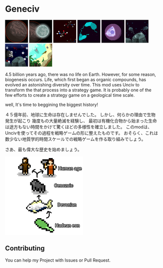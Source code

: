 # Geneciv
![](/extraImages/PlanetEarth.png)
![](/extraImages/Moon.png)
![](/extraImages/OrganicCompound.png)
![](/extraImages/AsexualReproduction.png)
![](/extraImages/Nucleus.png)
![](/extraImages/Jellyfishes.png)
![](/extraImages/FishAges.png)
![](/extraImages/Landing.png)

4.5 billion years ago, there was no life on Earth.
However, for some reason, biogenesis occurs.
Life, which first began as organic compounds, has evolved an astonishing diversity over time.
This mod uses Unciv to transform the that process into a strategy game.
It is probably one of the few efforts to create a strategy game on a geological time scale.

well, It's time to beggining the biggest history!


４５億年前、地球に生命は存在しませんでした。
しかし、何らかの理由で生物発生が起こり
幾度もの大量絶滅を経験し、
最初は有機化合物から始まった生命は途方もない時間をかけて驚くほどの多様性を確立しました。
このmodは、Uncivを使ってその過程を戦略ゲームの形に整えたものです。
おそらく、これは数少ない地質学的時間スケールでの戦略ゲームを作る取り組みでしょう。

さあ、最も偉大な歴史を始めましょう。

![](/preview.png)
## Contributing
You can help my Project with Issues or Pull Request.
